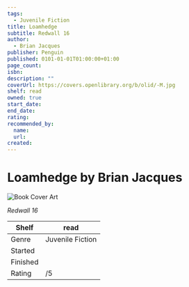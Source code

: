 ```yaml
---
tags:
  - Juvenile Fiction
title: Loamhedge
subtitle: Redwall 16
author:
  - Brian Jacques
publisher: Penguin
published: 0101-01-01T01:00:00+01:00
page_count:
isbn:
description: ""
coverUrl: https://covers.openlibrary.org/b/olid/-M.jpg
shelf: read
owned: true
start_date:
end_date:
rating:
recommended_by:
  name:
  url:
created:
---
```


# Loamhedge by Brian Jacques

![Book Cover Art](https://covers.openlibrary.org/b/olid/-M.jpg)

_Redwall 16_

| Shelf | read |
| --- | --- |
| Genre | Juvenile Fiction |
| Started |  |
| Finished |  |
| Rating | /5 |
